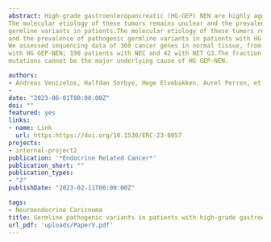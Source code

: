 ```yaml
---
abstract: High-grade gastroenteropancreatic (HG-GEP) NEN are highly aggressive cancers.
The molecular etiology of these tumors remains unclear and the prevalence of pathogenic 
germline variants in patients.The molecular etiology of these tumors remains unclear 
and the prevalence of pathogenic germline variants in patients with HG-GEP-NEN is unknown.
We assessed sequencing data of 360 cancer genes in normal tissue, from 240 patients 
with HG GEP-NEN; 198 patients with NEC and 42 with NET G3.The fraction of HG GEP-NEN with germline pathogenic variants is relatively high, but still <10%, meaning that that germline
mutations cannot be the major underlying cause of HG GEP-NEN.

authors:
- Andreas Venizelos, Halfdan Sorbye, Hege Elvebakken, Aurel Perren, et.al
- 
date: "2023-06-01T00:00:00Z"
doi: ""
featured: yes
links:
- name: Link
  url: https:https://doi.org/10.1530/ERC-23-0057
projects:
- internal-project2
publication: '*Endocrine Related Cancer*'
publication_short: ""
publication_types:
- "2"
publishDate: "2023-02-11T00:00:00Z"

tags:
- Neuroendocrine Caricnoma
title: Germline pathogenic variants in patients with high-grade gastroenteropancreatic neuroendocrine neoplasms
url_pdf: 'uploads/PaperV.pdf'
---
```

